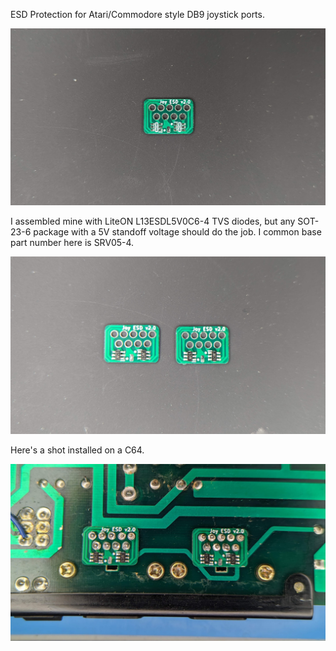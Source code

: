 ESD Protection for Atari/Commodore style DB9 joystick ports.

![PCB](docs/pcb.jpg)

I assembled mine with LiteON L13ESDL5V0C6-4 TVS diodes, but any SOT-23-6 package with a 5V standoff voltage should do the job.  I common base part number here is SRV05-4.

![assembled](docs/assembled.jpg)

Here's a shot installed on a C64.

![installed](docs/installed.jpg)